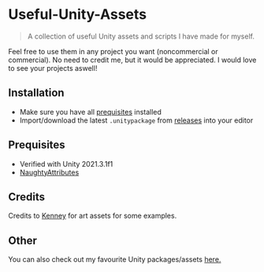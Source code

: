 # Useful-Unity-Assets
> A collection of useful Unity assets and scripts I have made for myself.

Feel free to use them in any project you want (noncommercial or commercial). No need to credit me, but it would be appreciated. I would love to see your projects aswell!

## Installation
- Make sure you have all [prequisites](#prequisites) installed
- Import/download the latest `.unitypackage` from [releases](https://github.com/Centribo/Useful-Unity-Assets/releases) into your editor

## Prequisites
- Verified with Unity 2021.3.1f1
- [NaughtyAttributes](https://github.com/dbrizov/NaughtyAttributes)

## Credits
Credits to [Kenney](https://kenney.nl/) for art assets for some examples.

## Other
You can also check out my favourite Unity packages/assets [here.](https://github.com/Centribo/Centribo-Awesome-Unity)
